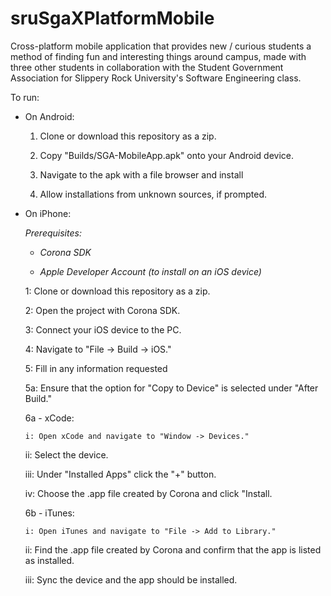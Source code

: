# sruSgaXPlatformMobile
Cross-platform mobile application that provides new / curious students a method of finding fun and interesting things around campus, made with three other students in collaboration with the Student Government Association for Slippery Rock University's Software Engineering class.


To run:

  - On Android:
  
    1. Clone or download this repository as a zip.
    
    1. Copy "Builds/SGA-MobileApp.apk" onto your Android device.
    
    1. Navigate to the apk with a file browser and install
    
      1. Allow installations from unknown sources, if prompted.
      
      
  - On iPhone:
  
    *Prerequisites:*
    
      - *Corona SDK*
      
      - *Apple Developer Account (to install on an iOS device)*
      
    1: Clone or download this repository as a zip.
    
    2: Open the project with Corona SDK.
    
    3: Connect your iOS device to the PC.
    
    4: Navigate to "File -> Build -> iOS."
    
    5: Fill in any information requested
    
      5a: Ensure that the option for "Copy to Device" is selected under "After Build."
      
    6a - xCode:
    
        i: Open xCode and navigate to "Window -> Devices."
        
       ii: Select the device.
       
      iii: Under "Installed Apps" click the "+" button.
      
       iv: Choose the .app file created by Corona and click "Install.
       
    6b - iTunes:
    
        i: Open iTunes and navigate to "File -> Add to Library."
        
       ii: Find the .app file created by Corona and confirm that the app is listed as installed.
       
      iii: Sync the device and the app should be installed.
      
